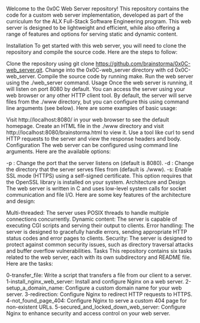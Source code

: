 Welcome to the 0x0C Web Server repository! This repository contains the code for a custom web server implementation, developed as part of the curriculum for the ALX Full-Stack Software Engineering program. This web server is designed to be lightweight and efficient, while also offering a range of features and options for serving static and dynamic content.

Installation
To get started with this web server, you will need to clone the repository and compile the source code. Here are the steps to follow:

Clone the repository using git clone https://github.com/brainstorma/0x0C-web_server.git.
Change into the 0x0C-web_server directory with cd 0x0C-web_server.
Compile the source code by running make.
Run the web server using the ./web_server command.
Usage
Once the web server is running, it will listen on port 8080 by default. You can access the server using your web browser or any other HTTP client tool. By default, the server will serve files from the ./www directory, but you can configure this using command line arguments (see below). Here are some examples of basic usage:

Visit http://localhost:8080/ in your web browser to see the default homepage.
Create an HTML file in the ./www directory and visit http://localhost:8080/brainstorma.html to view it.
Use a tool like curl to send HTTP requests to the server and view the response headers and body.
Configuration
The web server can be configured using command line arguments. Here are the available options:

-p <port>: Change the port that the server listens on (default is 8080).
-d <directory>: Change the directory that the server serves files from (default is ./www).
-s: Enable SSL mode (HTTPS) using a self-signed certificate. This option requires that the OpenSSL library is installed on your system.
Architecture and Design
The web server is written in C and uses low-level system calls for socket communication and file I/O. Here are some key features of the architecture and design:

Multi-threaded: The server uses POSIX threads to handle multiple connections concurrently.
Dynamic content: The server is capable of executing CGI scripts and serving their output to clients.
Error handling: The server is designed to gracefully handle errors, sending appropriate HTTP status codes and error pages to clients.
Security: The server is designed to protect against common security issues, such as directory traversal attacks and buffer overflow vulnerabilities.
Tasks
This repository contains six tasks related to the web server, each with its own subdirectory and README file. Here are the tasks:

0-transfer_file: Write a script that transfers a file from our client to a server.
1-install_nginx_web_server: Install and configure Nginx on a web server.
2-setup_a_domain_name: Configure a custom domain name for your web server.
3-redirection: Configure Nginx to redirect HTTP requests to HTTPS.
4-not_found_page_404: Configure Nginx to serve a custom 404 page for non-existent URLs.
5-secured_and_locked_down_web_server: Configure Nginx to enhance security and access control on your web server.
